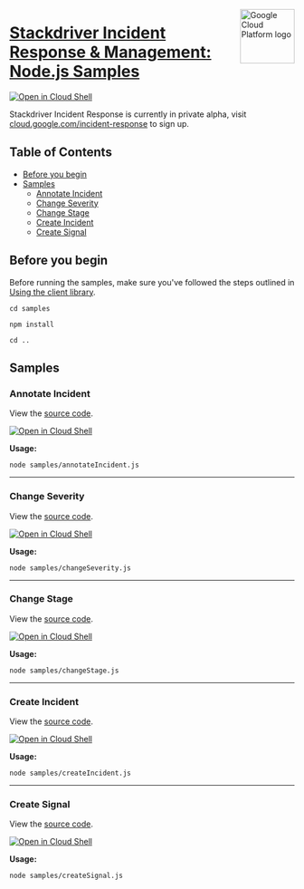 [//]: # "This README.md file is auto-generated, all changes to this file will be lost."
[//]: # "To regenerate it, use `python -m synthtool`."
<img src="https://avatars2.githubusercontent.com/u/2810941?v=3&s=96" alt="Google Cloud Platform logo" title="Google Cloud Platform" align="right" height="96" width="96"/>

# [Stackdriver Incident Response &amp; Management: Node.js Samples](https://github.com/googleapis/nodejs-irm)

[![Open in Cloud Shell][shell_img]][shell_link]

Stackdriver Incident Response is currently in private alpha,
visit [cloud.google.com/incident-response](https://cloud.google.com/incident-response/) to
sign up.

## Table of Contents

* [Before you begin](#before-you-begin)
* [Samples](#samples)
  * [Annotate Incident](#annotate-incident)
  * [Change Severity](#change-severity)
  * [Change Stage](#change-stage)
  * [Create Incident](#create-incident)
  * [Create Signal](#create-signal)

## Before you begin

Before running the samples, make sure you've followed the steps outlined in
[Using the client library](https://github.com/googleapis/nodejs-irm#using-the-client-library).

`cd samples`

`npm install`

`cd ..`

## Samples



### Annotate Incident

View the [source code](https://github.com/googleapis/nodejs-irm/blob/master/samples/annotateIncident.js).

[![Open in Cloud Shell][shell_img]](https://console.cloud.google.com/cloudshell/open?git_repo=https://github.com/googleapis/nodejs-irm&page=editor&open_in_editor=samples/annotateIncident.js,samples/README.md)

__Usage:__


`node samples/annotateIncident.js`


-----




### Change Severity

View the [source code](https://github.com/googleapis/nodejs-irm/blob/master/samples/changeSeverity.js).

[![Open in Cloud Shell][shell_img]](https://console.cloud.google.com/cloudshell/open?git_repo=https://github.com/googleapis/nodejs-irm&page=editor&open_in_editor=samples/changeSeverity.js,samples/README.md)

__Usage:__


`node samples/changeSeverity.js`


-----




### Change Stage

View the [source code](https://github.com/googleapis/nodejs-irm/blob/master/samples/changeStage.js).

[![Open in Cloud Shell][shell_img]](https://console.cloud.google.com/cloudshell/open?git_repo=https://github.com/googleapis/nodejs-irm&page=editor&open_in_editor=samples/changeStage.js,samples/README.md)

__Usage:__


`node samples/changeStage.js`


-----




### Create Incident

View the [source code](https://github.com/googleapis/nodejs-irm/blob/master/samples/createIncident.js).

[![Open in Cloud Shell][shell_img]](https://console.cloud.google.com/cloudshell/open?git_repo=https://github.com/googleapis/nodejs-irm&page=editor&open_in_editor=samples/createIncident.js,samples/README.md)

__Usage:__


`node samples/createIncident.js`


-----




### Create Signal

View the [source code](https://github.com/googleapis/nodejs-irm/blob/master/samples/createSignal.js).

[![Open in Cloud Shell][shell_img]](https://console.cloud.google.com/cloudshell/open?git_repo=https://github.com/googleapis/nodejs-irm&page=editor&open_in_editor=samples/createSignal.js,samples/README.md)

__Usage:__


`node samples/createSignal.js`






[shell_img]: https://gstatic.com/cloudssh/images/open-btn.png
[shell_link]: https://console.cloud.google.com/cloudshell/open?git_repo=https://github.com/googleapis/nodejs-irm&page=editor&open_in_editor=samples/README.md
[product-docs]: https://cloud.google.com/incident-response
